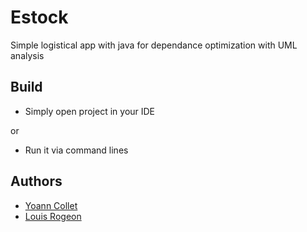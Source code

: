 # Estock
Simple logistical app with java for dependance optimization with UML analysis

## Build
* Simply open project in your IDE

or
* Run it via command lines

## Authors
* [Yoann Collet](https://github.com/YoannCollet)
* [Louis Rogeon](https://github.com/louis-rogeon)
